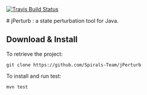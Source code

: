 [![Travis Build Status](https://api.travis-ci.org/Spirals-Team/jPerturb.svg?branch=master)](https://travis-ci.org/Spirals-Team/jPerturb)

# jPerturb : a state perturbation tool for Java.

## Download & Install

To retrieve the project:
```
git clone https://github.com/Spirals-Team/jPerturb
```

To install and run test:
```
mvn test
```